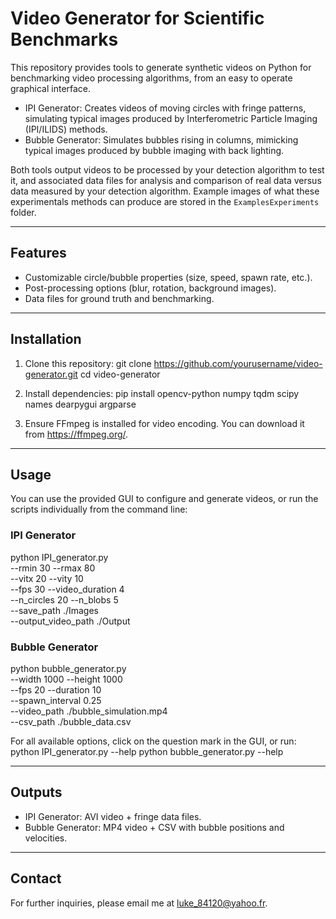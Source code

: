 # Video Generator for Scientific Benchmarks

This repository provides tools to generate synthetic videos on Python for benchmarking video processing algorithms, from an easy to operate graphical interface.
- IPI Generator: Creates videos of moving circles with fringe patterns, simulating typical images produced by Interferometric Particle Imaging (IPI/ILIDS) methods.
- Bubble Generator: Simulates bubbles rising in columns, mimicking typical images produced by bubble imaging with back lighting.

Both tools output videos to be processed by your detection algorithm to test it, and associated data files for analysis and comparison of real data versus data measured by your detection algorithm. Example images of what these experimentals methods can produce are stored in the `ExamplesExperiments` folder.

---
## Features
- Customizable circle/bubble properties (size, speed, spawn rate, etc.).
- Post-processing options (blur, rotation, background images).
- Data files for ground truth and benchmarking.

---
## Installation

1. Clone this repository:
   git clone https://github.com/yourusername/video-generator.git
   cd video-generator

2. Install dependencies:
   pip install opencv-python numpy tqdm scipy names dearpygui argparse

3. Ensure FFmpeg is installed for video encoding. You can download it from https://ffmpeg.org/.

---
## Usage

You can use the provided GUI to configure and generate videos, or run the scripts individually from the command line:

### IPI Generator
python IPI_generator.py \
  --rmin 30 --rmax 80 \
  --vitx 20 --vity 10 \
  --fps 30 --video_duration 4 \
  --n_circles 20 --n_blobs 5 \
  --save_path ./Images \
  --output_video_path ./Output

### Bubble Generator
python bubble_generator.py \
  --width 1000 --height 1000 \
  --fps 20 --duration 10 \
  --spawn_interval 0.25 \
  --video_path ./bubble_simulation.mp4 \
  --csv_path ./bubble_data.csv

For all available options, click on the question mark in the GUI, or run:
python IPI_generator.py --help
python bubble_generator.py --help

---
## Outputs
- IPI Generator: AVI video + fringe data files.
- Bubble Generator: MP4 video + CSV with bubble positions and velocities.

---
## Contact
For further inquiries, please email me at luke_84120@yahoo.fr.

